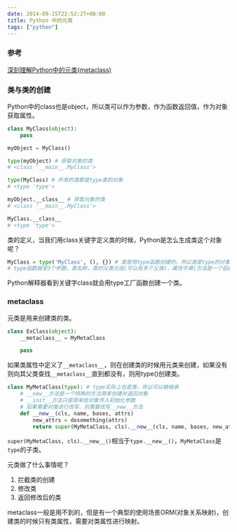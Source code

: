 ```yaml
---
date: 2014-09-15T22:52:27+08:00
title: Python 中的元类
tags: ["python"]
---
```


### 参考

[深刻理解Python中的元类(metaclass)](http://blog.jobbole.com/21351/)

### 类与类的创建

Python中的class也是object，所以类可以作为参数，作为函数返回值，作为对象获取属性。

```python
class MyClass(object):
    pass

myObject = MyClass()

type(myObject) # 获取对象的类
# <class '__main__.MyClass'>

type(MyClass) # 所有的类都是type类的对象
# <type 'type'>

myObject.__class__ # 获取对象的类
# <class '__main__.MyClass'>

MyClass.__class__
# <type 'type'>
```
<!--more-->

类的定义，当我们用class关键字定义类的时候，Python是怎么生成类这个对象呢？

```python
MyClass = type('MyClass', (), {}) # 类是用type函数创建的，所以类是type的对象
# type函数接受3个参数，类名称，类的父类元组(可以有多个父类)，属性字典(方法是一个函数对象)
```
Python解释器看到关键字class就会用type工厂函数创建一个类。

### metaclass

元类是用来创建类的类。

```python
class ExClass(object):
    __metaclass__ = MyMetaClass

    pass
```
如果类属性中定义了`__metaclass__`，则在创建类的时候用元类来创建，如果没有则向其父类查找`__metaclass__`直到都没有，则用type()创建类。

```python
class MyMetaClass(type): # type实际上也是类，所以可以被继承
    # __new__方法是一个特殊的方法用来创建并返回对象
    # __init__方法只是用来给对象传入初始化参数
    # 如果需要对类进行改写，则需要改写__new__方法
    def __new__(cls, name, bases, attrs)
        new_attrs = dosomething(attrs)
        return super(MyMetaClass, cls).__new__(cls, name, bases, new_attr)
```
`super(MyMetaClass, cls).__new__()`相当于`type.__new__()`，`MyMetaClass`是`type`的子类。

元类做了什么事情呢？

1. 拦截类的创建
2. 修改类
3. 返回修改后的类

metaclass一般是用不到的，但是有一个典型的使用场景ORM(对象关系映射)，创建类的时候只有类属性，需要对类属性进行映射。
